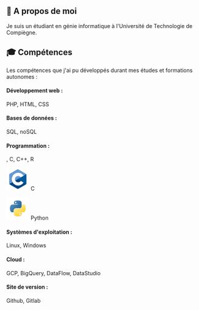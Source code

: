 ## 👋 A propos de moi 


Je suis un étudiant en génie informatique à l'Université de Technologie de Compiègne.

## 🎓 Compétences

Les compétences que j'ai pu développés durant mes études et formations autonomes :

#### Développement web : 

PHP, HTML, CSS

#### Bases de données : 

SQL, noSQL


#### Programmation : 

, C, C++, R 

<img src="https://raw.githubusercontent.com/github/explore/f3e22f0dca2be955676bc70d6214b95b13354ee8/topics/c/c.png?raw=true" alt="logo" width="60" height="60"> C


<img src="https://github.com/github/explore/blob/main/topics/python/python.png?raw=true" alt="logo_python" width="60" height="60"> Python




#### Systèmes d'exploitation : 

Linux, Windows

#### Cloud :

GCP, BigQuery, DataFlow, DataStudio 

#### Site de version :

Github, Gitlab




